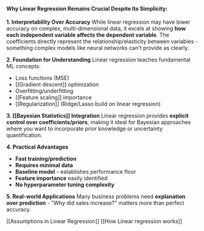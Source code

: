 #### **Why Linear Regression Remains Crucial Despite Its Simplicity:**

**1. Interpretability Over Accuracy** While linear regression may have lower accuracy on complex, multi-dimensional data, it excels at showing **how each independent variable affects the dependent variable**. The coefficients directly represent the relationship/elasticity between variables - something complex models like neural networks can't provide as clearly.

**2. Foundation for Understanding** Linear regression teaches fundamental ML concepts:
- Loss functions (MSE)
- [[Gradient descent]] optimization
- Overfitting/underfitting
- [[Feature scaling]] importance
- [[Regularization]] (Ridge/Lasso build on linear regression)

**3. [[Bayesian Statistics]] Integration** Linear regression provides **explicit control over coefficients/priors**, making it ideal for Bayesian approaches where you want to incorporate prior knowledge or uncertainty quantification.

**4. Practical Advantages**

- **Fast training/prediction**
- **Requires minimal data**
- **Baseline model** - establishes performance floor
- **Feature importance** easily identified
- **No hyperparameter tuning complexity**

**5. Real-world Applications** Many business problems need **explanation over prediction** - "Why did sales increase?" matters more than perfect accuracy.

[[Assumptions in Linear Regression]]
[[How Linear regression works]]
